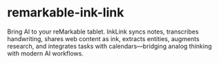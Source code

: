 # remarkable-ink-link
Bring AI to your reMarkable tablet. InkLink syncs notes, transcribes handwriting, shares web content as ink, extracts entities, augments research, and integrates tasks with calendars—bridging analog thinking with modern AI workflows.
